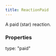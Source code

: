 ```yaml
---
title: ReactionPaid
---
```


A paid (star) reaction.

### Properties

<div class="flex flex-col gap-3"><div><div class="flex gap-2"><div class="font-mono"><span class="font-bold">type</span><span class="opacity-50">:</span> <span>&quot;paid&quot;</span></div></div></div></div>

